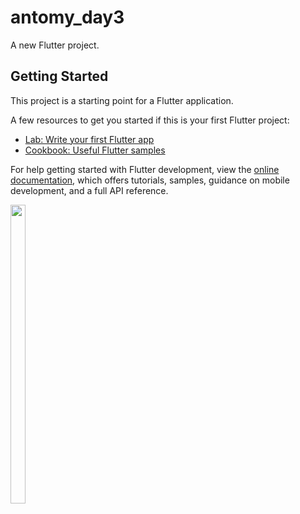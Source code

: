 # antomy_day3

A new Flutter project.

## Getting Started

This project is a starting point for a Flutter application.

A few resources to get you started if this is your first Flutter project:

- [Lab: Write your first Flutter app](https://docs.flutter.dev/get-started/codelab)
- [Cookbook: Useful Flutter samples](https://docs.flutter.dev/cookbook)

For help getting started with Flutter development, view the
[online documentation](https://docs.flutter.dev/), which offers tutorials,
samples, guidance on mobile development, and a full API reference.

<p>
  <img src = "https://github.com/theAkHilsarkar18/antomy_day3/assets/113697861/227a2b2d-ab15-40a7-be44-4e99b8409f12" width=22% height=35%>

  </p>






  
